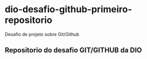 # dio-desafio-github-primeiro-repositorio
Desafio de projeto sobre Git/Github
## Repositorio do desafio GIT/GITHUB da DIO
